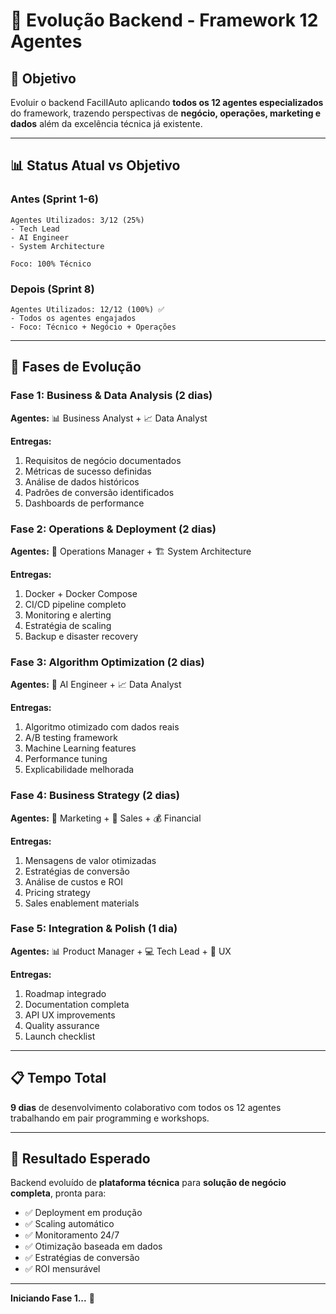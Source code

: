 # 🚀 Evolução Backend - Framework 12 Agentes

## 🎯 **Objetivo**

Evoluir o backend FacilIAuto aplicando **todos os 12 agentes especializados** do framework, trazendo perspectivas de **negócio, operações, marketing e dados** além da excelência técnica já existente.

---

## 📊 **Status Atual vs Objetivo**

### **Antes (Sprint 1-6)**
```
Agentes Utilizados: 3/12 (25%)
- Tech Lead
- AI Engineer  
- System Architecture

Foco: 100% Técnico
```

### **Depois (Sprint 8)**
```
Agentes Utilizados: 12/12 (100%) ✅
- Todos os agentes engajados
- Foco: Técnico + Negócio + Operações
```

---

## 🔄 **Fases de Evolução**

### **Fase 1: Business & Data Analysis** (2 dias)
**Agentes:** 📊 Business Analyst + 📈 Data Analyst

**Entregas:**
1. Requisitos de negócio documentados
2. Métricas de sucesso definidas
3. Análise de dados históricos
4. Padrões de conversão identificados
5. Dashboards de performance

### **Fase 2: Operations & Deployment** (2 dias)
**Agentes:** 🔧 Operations Manager + 🏗️ System Architecture

**Entregas:**
1. Docker + Docker Compose
2. CI/CD pipeline completo
3. Monitoring e alerting
4. Estratégia de scaling
5. Backup e disaster recovery

### **Fase 3: Algorithm Optimization** (2 dias)
**Agentes:** 🤖 AI Engineer + 📈 Data Analyst

**Entregas:**
1. Algoritmo otimizado com dados reais
2. A/B testing framework
3. Machine Learning features
4. Performance tuning
5. Explicabilidade melhorada

### **Fase 4: Business Strategy** (2 dias)
**Agentes:** 📢 Marketing + 💼 Sales + 💰 Financial

**Entregas:**
1. Mensagens de valor otimizadas
2. Estratégias de conversão
3. Análise de custos e ROI
4. Pricing strategy
5. Sales enablement materials

### **Fase 5: Integration & Polish** (1 dia)
**Agentes:** 📊 Product Manager + 💻 Tech Lead + 🎨 UX

**Entregas:**
1. Roadmap integrado
2. Documentation completa
3. API UX improvements
4. Quality assurance
5. Launch checklist

---

## 📋 **Tempo Total**

**9 dias** de desenvolvimento colaborativo com todos os 12 agentes trabalhando em pair programming e workshops.

---

## 🎯 **Resultado Esperado**

Backend evoluído de **plataforma técnica** para **solução de negócio completa**, pronta para:
- ✅ Deployment em produção
- ✅ Scaling automático
- ✅ Monitoramento 24/7
- ✅ Otimização baseada em dados
- ✅ Estratégias de conversão
- ✅ ROI mensurável

---

**Iniciando Fase 1...** 🚀

